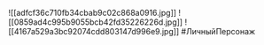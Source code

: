 






![[adfcf36c710fb34cbab9c02c868a0916.jpg]]
![[0859ad4c995b9055bcb42fd35226226d.jpg]]
![[4167a529a3bc92074cdd803147d996e9.jpg]]
#ЛичныйПерсонаж 